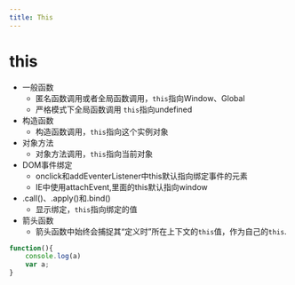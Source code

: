 ```yaml
---
title: This
---
```


# this

* 一般函数
  - 匿名函数调用或者全局函数调用，`this`指向Window、Global
  - 严格模式下全局函数调用 `this`指向undefined
* 构造函数
  - 构造函数调用，`this`指向这个实例对象  
* 对象方法
  - 对象方法调用，`this`指向当前对象
* DOM事件绑定
  - onclick和addEventerListener中this默认指向绑定事件的元素
  - IE中使用attachEvent,里面的this默认指向window  
* .call()、.apply()和.bind() 
  - 显示绑定，`this`指向绑定的值
* 箭头函数
  - 箭头函数中始终会捕捉其“定义时”所在上下文的`this`值，作为自己的`this`.

```js
function(){
    console.log(a)
    var a;
}
```
